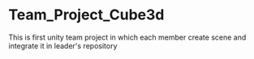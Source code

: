 # Team_Project_Cube3d
This is first unity team project  in which each member create scene and integrate it in leader's repository
